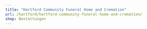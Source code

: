 ```yaml
---
title: "Hartford Community Funeral Home and Cremation"
url: /hartford/hartford-community-funeral-home-and-cremation/
shop: Bestattungen
---
```

